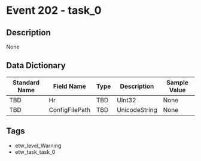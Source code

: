 # Event 202 - task_0

## Description
None

## Data Dictionary
|Standard Name|Field Name|Type|Description|Sample Value|
|---|---|---|---|---|
|TBD|Hr|TBD|UInt32|None|None|
|TBD|ConfigFilePath|TBD|UnicodeString|None|None|

## Tags
* etw_level_Warning
* etw_task_task_0